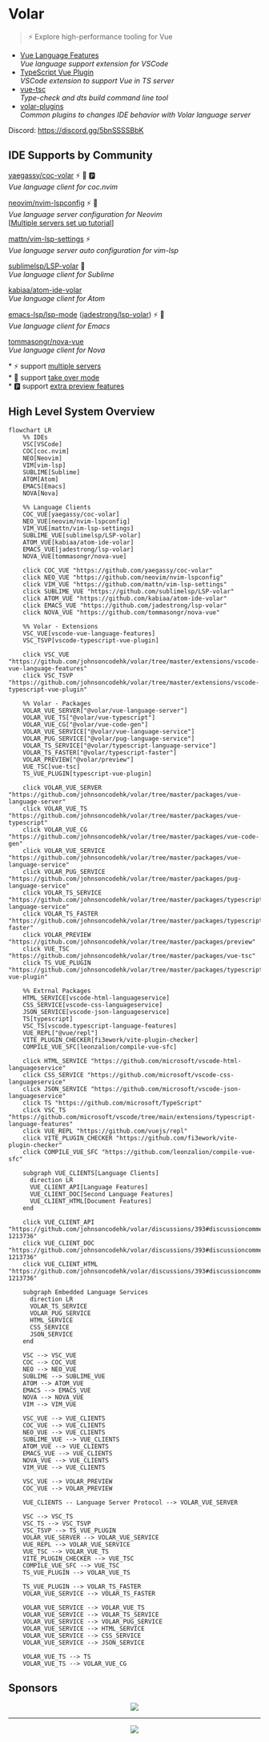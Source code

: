 # Volar

> ⚡ Explore high-performance tooling for Vue

- [Vue Language Features](https://github.com/johnsoncodehk/volar/tree/master/extensions/vscode-vue-language-features) \
*Vue language support extension for VSCode*
- [TypeScript Vue Plugin](https://github.com/johnsoncodehk/volar/tree/master/extensions/vscode-typescript-vue-plugin) \
*VSCode extension to support Vue in TS server*
- [vue-tsc](https://github.com/johnsoncodehk/volar/tree/master/packages/vue-tsc) \
*Type-check and dts build command line tool*
- [volar-plugins](https://github.com/johnsoncodehk/volar-plugins) \
*Common plugins to changes IDE behavior with Volar language server*

Discord: https://discord.gg/5bnSSSSBbK

## IDE Supports by Community

[yaegassy/coc-volar](https://github.com/yaegassy/coc-volar) ⚡ 🤝 🅿️ \
*Vue language client for coc.nvim*

[neovim/nvim-lspconfig](https://github.com/neovim/nvim-lspconfig) ⚡ 🤝 \
*Vue language server configuration for Neovim* \
[[Multiple servers set up tutorial](https://github.com/johnsoncodehk/volar/discussions/606)]

[mattn/vim-lsp-settings](https://github.com/mattn/vim-lsp-settings) ⚡ \
*Vue language server auto configuration for vim-lsp*

[sublimelsp/LSP-volar](https://github.com/sublimelsp/LSP-volar) 🤝 \
*Vue language client for Sublime*

[kabiaa/atom-ide-volar](https://github.com/kabiaa/atom-ide-volar) \
*Vue language client for Atom*

[emacs-lsp/lsp-mode](https://github.com/emacs-lsp/lsp-mode) ([jadestrong/lsp-volar](https://github.com/jadestrong/lsp-volar)) ⚡ 🤝 \
*Vue language client for Emacs*

[tommasongr/nova-vue](https://github.com/tommasongr/nova-vue) \
*Vue language client for Nova*

\* ⚡ support [multiple servers](https://github.com/johnsoncodehk/volar/discussions/393#discussioncomment-1213736) \
\* 🤝 support [take over mode](https://github.com/johnsoncodehk/volar/discussions/471) \
\* 🅿️ support [extra preview features](https://twitter.com/johnsoncodehk/status/1507024137901916161)

## High Level System Overview

```mermaid
flowchart LR
	%% IDEs
	VSC[VSCode]
	COC[coc.nvim]
	NEO[Neovim]
	VIM[vim-lsp]
	SUBLIME[Sublime]
	ATOM[Atom]
	EMACS[Emacs]
	NOVA[Nova]

	%% Language Clients
	COC_VUE[yaegassy/coc-volar]
	NEO_VUE[neovim/nvim-lspconfig]
	VIM_VUE[mattn/vim-lsp-settings]
	SUBLIME_VUE[sublimelsp/LSP-volar]
	ATOM_VUE[kabiaa/atom-ide-volar]
	EMACS_VUE[jadestrong/lsp-volar]
	NOVA_VUE[tommasongr/nova-vue]

	click COC_VUE "https://github.com/yaegassy/coc-volar"
	click NEO_VUE "https://github.com/neovim/nvim-lspconfig"
	click VIM_VUE "https://github.com/mattn/vim-lsp-settings"
	click SUBLIME_VUE "https://github.com/sublimelsp/LSP-volar"
	click ATOM_VUE "https://github.com/kabiaa/atom-ide-volar"
	click EMACS_VUE "https://github.com/jadestrong/lsp-volar"
	click NOVA_VUE "https://github.com/tommasongr/nova-vue"

	%% Volar - Extensions
	VSC_VUE[vscode-vue-language-features]
	VSC_TSVP[vscode-typescript-vue-plugin]

	click VSC_VUE "https://github.com/johnsoncodehk/volar/tree/master/extensions/vscode-vue-language-features"
	click VSC_TSVP "https://github.com/johnsoncodehk/volar/tree/master/extensions/vscode-typescript-vue-plugin"

	%% Volar - Packages
	VOLAR_VUE_SERVER["@volar/vue-language-server"]
	VOLAR_VUE_TS["@volar/vue-typescript"]
	VOLAR_VUE_CG["@volar/vue-code-gen"]
	VOLAR_VUE_SERVICE["@volar/vue-language-service"]
	VOLAR_PUG_SERVICE["@volar/pug-language-service"]
	VOLAR_TS_SERVICE["@volar/typescript-language-service"]
	VOLAR_TS_FASTER["@volar/typescript-faster"]
	VOLAR_PREVIEW["@volar/preview"]
	VUE_TSC[vue-tsc]
	TS_VUE_PLUGIN[typescript-vue-plugin]

	click VOLAR_VUE_SERVER "https://github.com/johnsoncodehk/volar/tree/master/packages/vue-language-server"
	click VOLAR_VUE_TS "https://github.com/johnsoncodehk/volar/tree/master/packages/vue-typescript"
	click VOLAR_VUE_CG "https://github.com/johnsoncodehk/volar/tree/master/packages/vue-code-gen"
	click VOLAR_VUE_SERVICE "https://github.com/johnsoncodehk/volar/tree/master/packages/vue-language-service"
	click VOLAR_PUG_SERVICE "https://github.com/johnsoncodehk/volar/tree/master/packages/pug-language-service"
	click VOLAR_TS_SERVICE "https://github.com/johnsoncodehk/volar/tree/master/packages/typescript-language-service"
	click VOLAR_TS_FASTER "https://github.com/johnsoncodehk/volar/tree/master/packages/typescript-faster"
	click VOLAR_PREVIEW "https://github.com/johnsoncodehk/volar/tree/master/packages/preview"
	click VUE_TSC "https://github.com/johnsoncodehk/volar/tree/master/packages/vue-tsc"
	click TS_VUE_PLUGIN "https://github.com/johnsoncodehk/volar/tree/master/packages/typescript-vue-plugin"

	%% Extrnal Packages
	HTML_SERVICE[vscode-html-languageservice]
	CSS_SERVICE[vscode-css-languageservice]
	JSON_SERVICE[vscode-json-languageservice]
	TS[typescript]
	VSC_TS[vscode.typescript-language-features]
	VUE_REPL["@vue/repl"]
	VITE_PLUGIN_CHECKER[fi3ework/vite-plugin-checker]
	COMPILE_VUE_SFC[leonzalion/compile-vue-sfc]

	click HTML_SERVICE "https://github.com/microsoft/vscode-html-languageservice"
	click CSS_SERVICE "https://github.com/microsoft/vscode-css-languageservice"
	click JSON_SERVICE "https://github.com/microsoft/vscode-json-languageservice"
	click TS "https://github.com/microsoft/TypeScript"
	click VSC_TS "https://github.com/microsoft/vscode/tree/main/extensions/typescript-language-features"
	click VUE_REPL "https://github.com/vuejs/repl"
	click VITE_PLUGIN_CHECKER "https://github.com/fi3ework/vite-plugin-checker"
	click COMPILE_VUE_SFC "https://github.com/leonzalion/compile-vue-sfc"

	subgraph VUE_CLIENTS[Language Clients]
	  direction LR
	  VUE_CLIENT_API[Language Features]
	  VUE_CLIENT_DOC[Second Language Features]
	  VUE_CLIENT_HTML[Document Features]
	end

	click VUE_CLIENT_API "https://github.com/johnsoncodehk/volar/discussions/393#discussioncomment-1213736"
	click VUE_CLIENT_DOC "https://github.com/johnsoncodehk/volar/discussions/393#discussioncomment-1213736"
	click VUE_CLIENT_HTML "https://github.com/johnsoncodehk/volar/discussions/393#discussioncomment-1213736"

	subgraph Embedded Language Services
	  direction LR
	  VOLAR_TS_SERVICE
	  VOLAR_PUG_SERVICE
	  HTML_SERVICE
	  CSS_SERVICE
	  JSON_SERVICE
	end

	VSC --> VSC_VUE
	COC --> COC_VUE
	NEO --> NEO_VUE
	SUBLIME --> SUBLIME_VUE
	ATOM --> ATOM_VUE
	EMACS --> EMACS_VUE
	NOVA --> NOVA_VUE
	VIM --> VIM_VUE

	VSC_VUE --> VUE_CLIENTS
	COC_VUE --> VUE_CLIENTS
	NEO_VUE --> VUE_CLIENTS
	SUBLIME_VUE --> VUE_CLIENTS
	ATOM_VUE --> VUE_CLIENTS
	EMACS_VUE --> VUE_CLIENTS
	NOVA_VUE --> VUE_CLIENTS
	VIM_VUE --> VUE_CLIENTS

	VSC_VUE --> VOLAR_PREVIEW
	COC_VUE --> VOLAR_PREVIEW

	VUE_CLIENTS -- Language Server Protocol --> VOLAR_VUE_SERVER

	VSC --> VSC_TS
	VSC_TS --> VSC_TSVP
	VSC_TSVP --> TS_VUE_PLUGIN
	VOLAR_VUE_SERVER --> VOLAR_VUE_SERVICE
	VUE_REPL --> VOLAR_VUE_SERVICE
	VUE_TSC --> VOLAR_VUE_TS
	VITE_PLUGIN_CHECKER --> VUE_TSC
	COMPILE_VUE_SFC --> VUE_TSC
	TS_VUE_PLUGIN --> VOLAR_VUE_TS

	TS_VUE_PLUGIN --> VOLAR_TS_FASTER
	VOLAR_VUE_SERVICE --> VOLAR_TS_FASTER

	VOLAR_VUE_SERVICE --> VOLAR_VUE_TS
	VOLAR_VUE_SERVICE --> VOLAR_TS_SERVICE
	VOLAR_VUE_SERVICE --> VOLAR_PUG_SERVICE
	VOLAR_VUE_SERVICE --> HTML_SERVICE
	VOLAR_VUE_SERVICE --> CSS_SERVICE
	VOLAR_VUE_SERVICE --> JSON_SERVICE

	VOLAR_VUE_TS --> TS
	VOLAR_VUE_TS --> VOLAR_VUE_CG
```

## Sponsors

<p align="center">
	<a href="https://cdn.jsdelivr.net/gh/johnsoncodehk/sponsors/company/sponsors.svg">
		<img src="https://cdn.jsdelivr.net/gh/johnsoncodehk/sponsors/company/sponsors.svg"/>
	</a>
</p>

---

<p align="center">
	<a href="https://cdn.jsdelivr.net/gh/johnsoncodehk/sponsors/sponsors.svg">
		<img src="https://cdn.jsdelivr.net/gh/johnsoncodehk/sponsors/sponsors.svg"/>
	</a>
</p>
